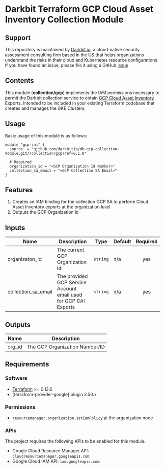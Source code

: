 
# Darkbit Terraform GCP Cloud Asset Inventory Collection Module

## Support

This repository is maintained by [Darkbit.io](https://darkbit.io), a cloud-native security assessment consulting firm based in the US that helps organizations understand the risks in their cloud and Kubernetes resource configurations.  If you have found an issue, please file it using a GitHub [issue](https://github.com/darkbitio/db-gcp-collection-module/issues/new/choose).

## Contents

This module (**collection/gcp**) implements the IAM permissions necessary to permit the Darkbit collection service to obtain [GCP Cloud Asset Inventory](https://cloud.google.com/asset-inventory/docs/overview) Exports. Intended to be included in your existing Terraform codebase that creates and manages the GKE Clusters.

## Usage

Basic usage of this module is as follows:

```hcl
module "gcp-cai" {
  source  = "github.com/darkbitio/db-gcp-collection-module.git//collection/gcp?ref=0.1.0"

  # Required 
  organization_id = "<GCP Organization Id Number>"
  collection_sa_email = "<GCP Collection SA Email>"
}
```

## Features

1. Creates an IAM binding for the collection GCP SA to perform Cloud Asset Inventory exports at the organization level
1. Outputs the GCP Organization Id

## Inputs

| Name | Description | Type | Default | Required |
|------|-------------|------|---------|:--------:|
| organizaton_id | The current GCP Organization Id| `string` | n/a | yes |
| collection_sa_email | The provided GCP Service Account email used for GCP CAI Exports| `string` | n/a | yes |

## Outputs

| Name | Description |
|------|-------------|
| org_id | The GCP Organization Number/ID |

## Requirements

### Software

-   [Terraform](https://www.terraform.io/downloads.html) >= 0.13.0
-   [terraform-provider-google] plugin 3.50.x

### Permissions

- `resourcemanager.organization.setIamPolicy` at the organization node

### APIs

The project requires the following APIs to be enabled for this module.

- Google Cloud Resource Manager API: `cloudresourcemanager.googleapis.com`
- Google Cloud IAM API: `iam.googleapis.com`
